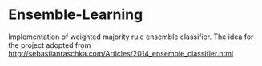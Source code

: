# Ensemble-Learning
Implementation of weighted majority rule ensemble classifier.
The idea for the project adopted from http://sebastianraschka.com/Articles/2014_ensemble_classifier.html


